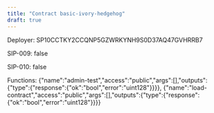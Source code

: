 ```yaml
---
title: "Contract basic-ivory-hedgehog"
draft: true
---
```

Deployer: SP10CCTKY2CCQNP5GZWRKYNH9S0D37AQ47GVHRRB7

SIP-009: false

SIP-010: false

Functions:
{"name":"admin-test","access":"public","args":[],"outputs":{"type":{"response":{"ok":"bool","error":"uint128"}}}}, {"name":"load-contract","access":"public","args":[],"outputs":{"type":{"response":{"ok":"bool","error":"uint128"}}}}
